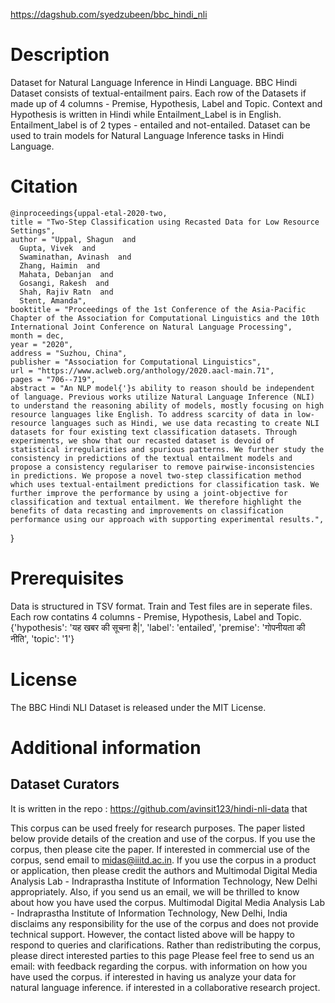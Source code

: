 https://dagshub.com/syedzubeen/bbc_hindi_nli

# Description

Dataset for Natural Language Inference in Hindi Language. BBC Hindi Dataset consists of textual-entailment pairs. Each row of the Datasets if made up of 4 columns - Premise, Hypothesis, Label and Topic. Context and Hypothesis is written in Hindi while Entailment_Label is in English. Entailment_label is of 2 types - entailed and not-entailed. Dataset can be used to train models for Natural Language Inference tasks in Hindi Language.

# Citation

    @inproceedings{uppal-etal-2020-two,
    title = "Two-Step Classification using Recasted Data for Low Resource Settings",
    author = "Uppal, Shagun  and
      Gupta, Vivek  and
      Swaminathan, Avinash  and
      Zhang, Haimin  and
      Mahata, Debanjan  and
      Gosangi, Rakesh  and
      Shah, Rajiv Ratn  and
      Stent, Amanda",
    booktitle = "Proceedings of the 1st Conference of the Asia-Pacific Chapter of the Association for Computational Linguistics and the 10th International Joint Conference on Natural Language Processing",
    month = dec,
    year = "2020",
    address = "Suzhou, China",
    publisher = "Association for Computational Linguistics",
    url = "https://www.aclweb.org/anthology/2020.aacl-main.71",
    pages = "706--719",
    abstract = "An NLP model{'}s ability to reason should be independent of language. Previous works utilize Natural Language Inference (NLI) to understand the reasoning ability of models, mostly focusing on high resource languages like English. To address scarcity of data in low-resource languages such as Hindi, we use data recasting to create NLI datasets for four existing text classification datasets. Through experiments, we show that our recasted dataset is devoid of statistical irregularities and spurious patterns. We further study the consistency in predictions of the textual entailment models and propose a consistency regulariser to remove pairwise-inconsistencies in predictions. We propose a novel two-step classification method which uses textual-entailment predictions for classification task. We further improve the performance by using a joint-objective for classification and textual entailment. We therefore highlight the benefits of data recasting and improvements on classification performance using our approach with supporting experimental results.",
}



# Prerequisites

Data is structured in TSV format.
Train and Test files are in seperate files.
Each row contatins 4 columns - Premise, Hypothesis, Label and Topic.
{'hypothesis': 'यह खबर की सूचना है|', 'label': 'entailed', 'premise': 'गोपनीयता की नीति', 'topic': '1'}


# License

The BBC Hindi NLI Dataset is released under the MIT License.

# Additional information

## Dataset Curators
It is written in the repo : https://github.com/avinsit123/hindi-nli-data that

This corpus can be used freely for research purposes.
The paper listed below provide details of the creation and use of the corpus. If you use the corpus, then please cite the paper.
If interested in commercial use of the corpus, send email to midas@iiitd.ac.in.
If you use the corpus in a product or application, then please credit the authors and Multimodal Digital Media Analysis Lab - Indraprastha Institute of Information Technology, New Delhi appropriately. Also, if you send us an email, we will be thrilled to know about how you have used the corpus.
Multimodal Digital Media Analysis Lab - Indraprastha Institute of Information Technology, New Delhi, India disclaims any responsibility for the use of the corpus and does not provide technical support. However, the contact listed above will be happy to respond to queries and clarifications.
Rather than redistributing the corpus, please direct interested parties to this page
Please feel free to send us an email:
with feedback regarding the corpus.
with information on how you have used the corpus.
if interested in having us analyze your data for natural language inference.
if interested in a collaborative research project.
